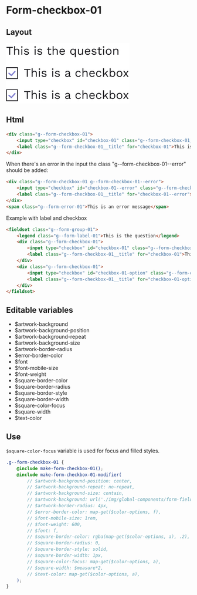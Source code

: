 # Form-checkbox-01

## Layout

![alt text][checkbox-01]

[checkbox-01]: /src/img/global-components/form-fields/checkbox-01.jpg

## Html

```html
<div class="g--form-checkbox-01">
    <input type="checkbox" id="checkbox-01" class="g--form-checkbox-01__item" />
    <label class="g--form-checkbox-01__title" for="checkbox-01">This is a checkbox</label>
</div>
```

When there's an error in the input the class "g--form-checkbox-01--error" should be added:

```html
<div class="g--form-checkbox-01 g--form-checkbox-01--error">
    <input type="checkbox" id="checkbox-01--error" class="g--form-checkbox-01__item" />
    <label class="g--form-checkbox-01__title" for="checkbox-01--error">This is a checkbox</label>
</div>
<span class="g--form-error-01">This is an error message</span>
```

Example with label and checkbox

```html
<fieldset class="g--form-group-01">
    <legend class="g--form-label-01">This is the question</legend>
    <div class="g--form-checkbox-01">
        <input type="checkbox" id="checkbox-01" class="g--form-checkbox-01__item" />
        <label class="g--form-checkbox-01__title" for="checkbox-01">This is a checkbox</label>
    </div>
    <div class="g--form-checkbox-01">
        <input type="checkbox" id="checkbox-01-option" class="g--form-checkbox-01__item" />
        <label class="g--form-checkbox-01__title" for="checkbox-01-option">This is a checkbox</label>
    </div>
</fieldset>
```

## Editable variables

-   $artwork-background
-   $artwork-background-position
-   $artwork-background-repeat
-   $artwork-background-size
-   $artwork-border-radius
-   $error-border-color
-   $font
-   $font-mobile-size
-   $font-weight
-   $square-border-color
-   $square-border-radius
-   $square-border-style
-   $square-border-width
-   $square-color-focus
-   $square-width
-   $text-color

## Use

`$square-color-focus` variable is used for focus and filled styles.

```scss
.g--form-checkbox-01 {
    @include make-form-checkbox-01();
    @include make-form-checkbox-01-modifier(
        // $artwork-background-position: center,
        // $artwork-background-repeat: no-repeat,
        // $artwork-background-size: contain,
        // $artwork-background: url('./img/global-components/form-fields/checkbox-artwork.svg'),
        // $artwork-border-radius: 4px,
        // $error-border-color: map-get($color-options, f),
        // $font-mobile-size: 1rem,
        // $font-weight: 600,
        // $font: f,
        // $square-border-color: rgba(map-get($color-options, a), .2),
        // $square-border-radius: 0,
        // $square-border-style: solid,
        // $square-border-width: 1px,
        // $square-color-focus: map-get($color-options, a),
        // $square-width: $measure*2,
        // $text-color: map-get($color-options, a),
    );
}
```
